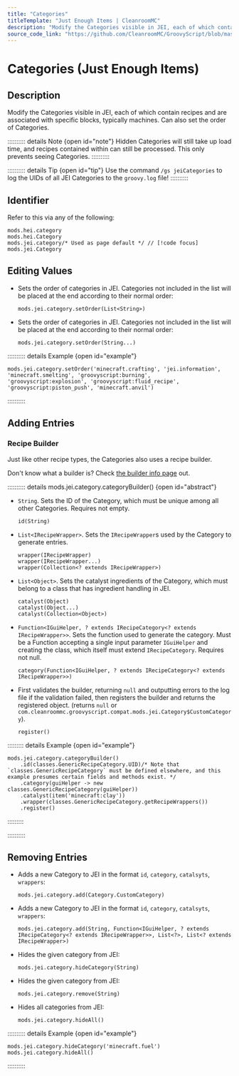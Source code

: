 ```yaml
---
title: "Categories"
titleTemplate: "Just Enough Items | CleanroomMC"
description: "Modify the Categories visible in JEI, each of which contain recipes and are associated with specific blocks, typically machines. Can also set the order of Categories."
source_code_link: "https://github.com/CleanroomMC/GroovyScript/blob/master/src/main/java/com/cleanroommc/groovyscript/compat/mods/jei/Category.java"
---
```


# Categories (Just Enough Items)

## Description

Modify the Categories visible in JEI, each of which contain recipes and are associated with specific blocks, typically machines. Can also set the order of Categories.

:::::::::: details Note {open id="note"}
Hidden Categories will still take up load time, and recipes contained within can still be processed. This only prevents seeing Categories.
::::::::::

:::::::::: details Tip {open id="tip"}
Use the command `/gs jeiCategories` to log the UIDs of all JEI Categories to the `groovy.log` file!
::::::::::

## Identifier

Refer to this via any of the following:

```groovy:no-line-numbers {3}
mods.hei.category
mods.hei.Category
mods.jei.category/* Used as page default */ // [!code focus]
mods.jei.Category
```


## Editing Values

- Sets the order of categories in JEI. Categories not included in the list will be placed at the end according to their normal order:

    ```groovy:no-line-numbers
    mods.jei.category.setOrder(List<String>)
    ```

- Sets the order of categories in JEI. Categories not included in the list will be placed at the end according to their normal order:

    ```groovy:no-line-numbers
    mods.jei.category.setOrder(String...)
    ```

:::::::::: details Example {open id="example"}
```groovy:no-line-numbers
mods.jei.category.setOrder('minecraft.crafting', 'jei.information', 'minecraft.smelting', 'groovyscript:burning', 'groovyscript:explosion', 'groovyscript:fluid_recipe', 'groovyscript:piston_push', 'minecraft.anvil')
```

::::::::::

## Adding Entries

### Recipe Builder

Just like other recipe types, the Categories also uses a recipe builder.

Don't know what a builder is? Check [the builder info page](../../getting_started/builder.md) out.

:::::::::: details mods.jei.category.categoryBuilder() {open id="abstract"}
- `String`. Sets the ID of the Category, which must be unique among all other Categories. Requires not empty.

    ```groovy:no-line-numbers
    id(String)
    ```

- `List<IRecipeWrapper>`. Sets the `IRecipeWrapper`s used by the Category to generate entries.

    ```groovy:no-line-numbers
    wrapper(IRecipeWrapper)
    wrapper(IRecipeWrapper...)
    wrapper(Collection<? extends IRecipeWrapper>)
    ```

- `List<Object>`. Sets the catalyst ingredients of the Category, which must belong to a class that has ingredient handling in JEI.

    ```groovy:no-line-numbers
    catalyst(Object)
    catalyst(Object...)
    catalyst(Collection<Object>)
    ```

- `Function<IGuiHelper, ? extends IRecipeCategory<? extends IRecipeWrapper>>`. Sets the function used to generate the category. Must be a Function accepting a single input parameter `IGuiHelper` and creating the class, which itself must extend `IRecipeCategory`. Requires not null.

    ```groovy:no-line-numbers
    category(Function<IGuiHelper, ? extends IRecipeCategory<? extends IRecipeWrapper>>)
    ```

- First validates the builder, returning `null` and outputting errors to the log file if the validation failed, then registers the builder and returns the registered object. (returns `null` or `com.cleanroommc.groovyscript.compat.mods.jei.Category$CustomCategory`).

    ```groovy:no-line-numbers
    register()
    ```

::::::::: details Example {open id="example"}
```groovy:no-line-numbers
mods.jei.category.categoryBuilder()
    .id(classes.GenericRecipeCategory.UID)/* Note that `classes.GenericRecipeCategory` must be defined elsewhere, and this example presumes certain fields and methods exist. */
    .category(guiHelper -> new classes.GenericRecipeCategory(guiHelper))
    .catalyst(item('minecraft:clay'))
    .wrapper(classes.GenericRecipeCategory.getRecipeWrappers())
    .register()
```


:::::::::

::::::::::

## Removing Entries

- Adds a new Category to JEI in the format `id`, `category`, `catalsyts`, `wrappers`:

    ```groovy:no-line-numbers
    mods.jei.category.add(Category.CustomCategory)
    ```

- Adds a new Category to JEI in the format `id`, `category`, `catalsyts`, `wrappers`:

    ```groovy:no-line-numbers
    mods.jei.category.add(String, Function<IGuiHelper, ? extends IRecipeCategory<? extends IRecipeWrapper>>, List<?>, List<? extends IRecipeWrapper>)
    ```

- Hides the given category from JEI:

    ```groovy:no-line-numbers
    mods.jei.category.hideCategory(String)
    ```

- Hides the given category from JEI:

    ```groovy:no-line-numbers
    mods.jei.category.remove(String)
    ```

- Hides all categories from JEI:

    ```groovy:no-line-numbers
    mods.jei.category.hideAll()
    ```

:::::::::: details Example {open id="example"}
```groovy:no-line-numbers
mods.jei.category.hideCategory('minecraft.fuel')
mods.jei.category.hideAll()
```

::::::::::
